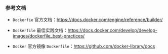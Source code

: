 ### 参考文档

* `Dockerfie` 官方文档：https://docs.docker.com/engine/reference/builder/

* `Dockerfile` 最佳实践文档：https://docs.docker.com/develop/develop-images/dockerfile_best-practices/

* `Docker` 官方镜像 `Dockerfile`：https://github.com/docker-library/docs
